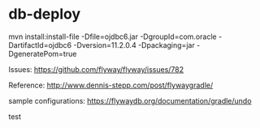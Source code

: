 # db-deploy


mvn install:install-file -Dfile=ojdbc6.jar -DgroupId=com.oracle  -DartifactId=ojdbc6 -Dversion=11.2.0.4 -Dpackaging=jar -DgeneratePom=true


Issues:
https://github.com/flyway/flyway/issues/782

Reference:
http://www.dennis-stepp.com/post/flywaygradle/


sample configurations:
https://flywaydb.org/documentation/gradle/undo

test